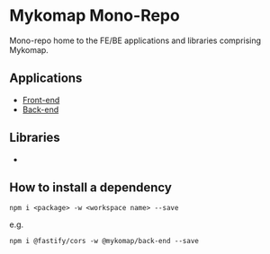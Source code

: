# Mykomap Mono-Repo

Mono-repo home to the FE/BE applications and libraries comprising Mykomap.

## Applications
- [Front-end](./apps/front-end/)
- [Back-end](./apps/back-end/)

## Libraries
- 

## How to install a dependency

```
npm i <package> -w <workspace name> --save
```

e.g.
```
npm i @fastify/cors -w @mykomap/back-end --save
```
